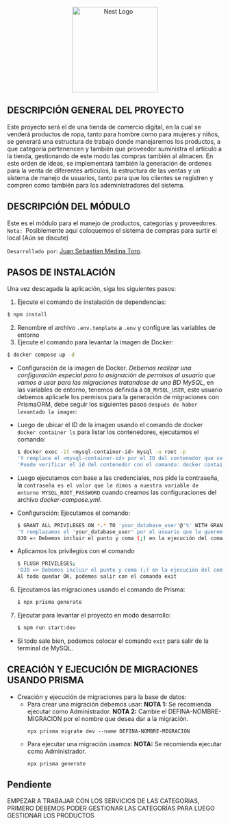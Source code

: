 <p align="center">
  <a href="http://nestjs.com/" target="blank"><img src="https://nestjs.com/img/logo-small.svg" width="200" alt="Nest Logo" /></a>
</p>

## DESCRIPCIÓN GENERAL DEL PROYECTO ##
Este proyecto será el de una tienda de comercio digital, en la cual se venderá productos de ropa, tanto para hombre como para mujeres y niños, se generará una estructura de trabajo donde manejaremos los productos, a que categoría pertenencen y también que proveedor suministra el artículo a la tienda, gestionando de este modo las compras también al almacen. En este orden de ideas, se implementará también la generación de ordenes para la venta de diferentes artículos, la estructura de las ventas y un sistema de manejo de usuarios, tanto para que los clientes se registren y compren como también para los adeministradores del sistema.

## DESCRIPCIÓN DEL MÓDULO ##
Este es el módulo para el manejo de productos, categorías y proveedores.
``Nota: ``Posiblemente aquí coloquemos el sistema de compras para surtir el local (Aún se discute)

``Desarrollado por``: [Juan Sebastian Medina Toro](https://www.linkedin.com/in/juan-sebastian-medina-toro-887491249/).


## PASOS DE INSTALACIÓN ##
Una vez descagada la aplicación, siga los siguientes pasos:
1. Ejecute el comando de instalación de dependencias:
```bash
$ npm install
```
2. Renombre el archivo ``.env.template`` a ``.env`` y configure las variables de entorno
3. Ejecute el comando para levantar la imagen de Docker:
```bash
$ docker compose up -d
```
- Configuración de la imagen de Docker. *Debemos realizar una configuración especial para la asignación de permisos al usuario que vamos a usar para las migraciones tratandose de una BD MySQL*, en las variables de entorno, tenemos definida a ``DB_MYSQL_USER``, este usuario debemos aplicarle los permisos para la generación de migraciones con PrismaORM, debe seguir los siguientes pasos ``después de haber levantado la imagen``:

- Luego de ubicar el ID de la imagen usando el comando de docker ``docker container ls`` para listar los contenedores, ejecutamos el comando:
   ```bash
   $ docker exec -it <mysql-container-id> mysql -u root -p
   'Y remplace el <mysql-container-id> por el ID del contenedor que se creo'.
   'Puede verificar el id del contenedor con el comando: docker container ls'
   ```

- Luego ejecutamos con base a las credenciales, nos pide la contraseña, la ``contraseña es el valor que le dimos a nuestra variable de entorno MYSQL_ROOT_PASSWORD`` cuando creamos las configuraciones del archivo *docker-compose.yml*.

- Configuración: Ejecutamos el comando:
   ```bash
   $ GRANT ALL PRIVILEGES ON *.* TO 'your_database_user'@'%' WITH GRANT OPTION;
   'Y remplazamos el 'your_database_user' por el usuario que le queremos asignar los permisos, la variable de entorno DB_MYSQL_USER'. 
   OJO => Debemos incluir el punto y coma (;) en la ejecución del comando.
   ```

- Aplicamos los privilegios con el comando
   ```bash
   $ FLUSH PRIVILEGES;
   'OJO => Debemos incluir el punto y coma (;) en la ejecución del comando.'
   Al todo quedar OK, podemos salir con el comando exit
   ```
6. Ejecutamos las migraciones usando el comando de Prisma:
   ```bash
   $ npx prisma generate
   ```
7. Ejecutar para levantar el proyecto en modo desarrollo:
   ```bash
   $ npm run start:dev
   ```

- Si todo sale bien, podemos colocar el comando ``exit`` para salir de la terminal de MySQL.



## CREACIÓN Y EJECUCIÓN DE MIGRACIONES USANDO PRISMA ##
- Creación y ejecución de migraciones para la base de datos:
  - Para crear una migración debemos usar:
    **NOTA 1:** Se recomienda ejecutar como Administrador.
    **NOTA 2:** Cambie el DEFINA-NOMBRE-MIGRACION por el nombre que desea dar a la migración.
    ```
    npx prisma migrate dev --name DEFINA-NOMBRE-MIGRACION
    ```
  - Para ejecutar una migración usamos:
    **NOTA:** Se recomienda ejecutar como Administrador.
    ```
    npx prisma generate
    ```

## Pendiente ##
EMPEZAR A TRABAJAR CON LOS SERVICIOS DE LAS CATEGORIAS, PRIMERO DEBEMOS PODER GESTIONAR 
LAS CATEGORÍAS PARA LUEGO GESTIONAR LOS PRODUCTOS